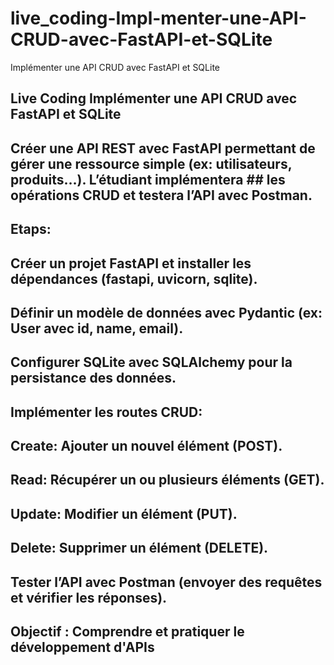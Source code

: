 # live_coding-Impl-menter-une-API-CRUD-avec-FastAPI-et-SQLite
Implémenter une API CRUD avec FastAPI et SQLite


## Live Coding Implémenter une API CRUD avec FastAPI et SQLite
## Créer une API REST avec FastAPI permettant de gérer une ressource simple (ex: utilisateurs, produits…). L’étudiant implémentera ## les opérations CRUD et testera l’API avec Postman.

## Etaps:

## Créer un projet FastAPI et installer les dépendances (fastapi, uvicorn, sqlite).
## Définir un modèle de données avec Pydantic (ex: User avec id, name, email).
## Configurer SQLite avec SQLAlchemy pour la persistance des données.
## Implémenter les routes CRUD:
## Create: Ajouter un nouvel élément (POST).
## Read: Récupérer un ou plusieurs éléments (GET).
## Update: Modifier un élément (PUT).
## Delete: Supprimer un élément (DELETE).
## Tester l’API avec Postman (envoyer des requêtes et vérifier les réponses).

## Objectif : Comprendre et pratiquer le développement d'APIs
